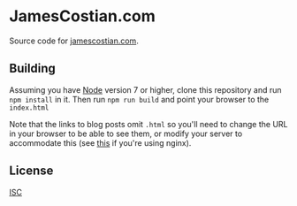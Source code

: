 # JamesCostian.com

Source code for [jamescostian.com](https://jamescostian.com/).

## Building

Assuming you have [Node](https://nodejs.org/) version 7 or higher, clone this repository and run `npm install` in it. Then run `npm run build` and point your browser to the `index.html`

Note that the links to blog posts omit `.html` so you'll need to change the URL in your browser to be able to see them, or modify your server to accommodate this (see [this](http://stackoverflow.com/a/7761779) if you're using nginx).

## License

[ISC](LICENSE)
